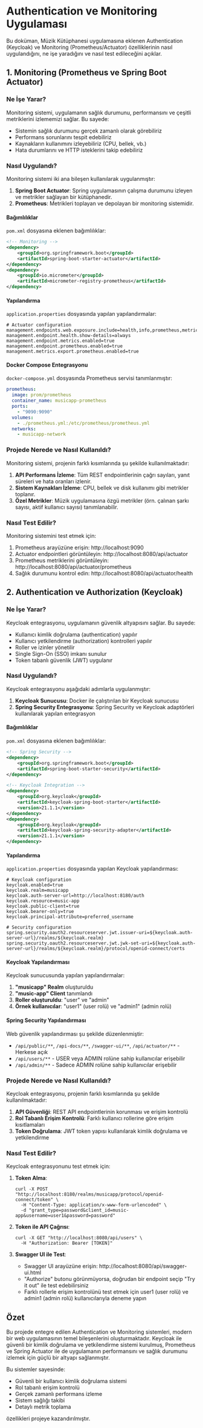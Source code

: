 # Authentication ve Monitoring Uygulaması

Bu doküman, Müzik Kütüphanesi uygulamasına eklenen Authentication (Keycloak) ve Monitoring (Prometheus/Actuator) özelliklerinin nasıl uygulandığını, ne işe yaradığını ve nasıl test edileceğini açıklar.

## 1. Monitoring (Prometheus ve Spring Boot Actuator)

### Ne İşe Yarar?

Monitoring sistemi, uygulamanın sağlık durumunu, performansını ve çeşitli metriklerini izlememizi sağlar. Bu sayede:

- Sistemin sağlık durumunu gerçek zamanlı olarak görebiliriz
- Performans sorunlarını tespit edebiliriz
- Kaynakların kullanımını izleyebiliriz (CPU, bellek, vb.)
- Hata durumlarını ve HTTP isteklerini takip edebiliriz

### Nasıl Uygulandı?

Monitoring sistemi iki ana bileşen kullanılarak uygulanmıştır:

1. **Spring Boot Actuator**: Spring uygulamasının çalışma durumunu izleyen ve metrikler sağlayan bir kütüphanedir.
2. **Prometheus**: Metrikleri toplayan ve depolayan bir monitoring sistemidir.

#### Bağımlılıklar

`pom.xml` dosyasına eklenen bağımlılıklar:

```xml
<!-- Monitoring -->
<dependency>
    <groupId>org.springframework.boot</groupId>
    <artifactId>spring-boot-starter-actuator</artifactId>
</dependency>
<dependency>
    <groupId>io.micrometer</groupId>
    <artifactId>micrometer-registry-prometheus</artifactId>
</dependency>
```

#### Yapılandırma

`application.properties` dosyasında yapılan yapılandırmalar:

```properties
# Actuator configuration
management.endpoints.web.exposure.include=health,info,prometheus,metrics
management.endpoint.health.show-details=always
management.endpoint.metrics.enabled=true
management.endpoint.prometheus.enabled=true
management.metrics.export.prometheus.enabled=true
```

#### Docker Compose Entegrasyonu

`docker-compose.yml` dosyasında Prometheus servisi tanımlanmıştır:

```yaml
prometheus:
  image: prom/prometheus
  container_name: musicapp-prometheus
  ports:
    - "9090:9090"
  volumes:
    - ./prometheus.yml:/etc/prometheus/prometheus.yml
  networks:
    - musicapp-network
```

### Projede Nerede ve Nasıl Kullanıldı?

Monitoring sistemi, projenin farklı kısımlarında şu şekilde kullanılmaktadır:

1. **API Performans İzleme**: Tüm REST endpointlerinin çağrı sayıları, yanıt süreleri ve hata oranları izlenir.
2. **Sistem Kaynakları İzleme**: CPU, bellek ve disk kullanımı gibi metrikler toplanır.
3. **Özel Metrikler**: Müzik uygulamasına özgü metrikler (örn. çalınan şarkı sayısı, aktif kullanıcı sayısı) tanımlanabilir.

### Nasıl Test Edilir?

Monitoring sistemini test etmek için:

1. Prometheus arayüzüne erişin: http://localhost:9090
2. Actuator endpointleri görüntüleyin: http://localhost:8080/api/actuator
3. Prometheus metriklerini görüntüleyin: http://localhost:8080/api/actuator/prometheus
4. Sağlık durumunu kontrol edin: http://localhost:8080/api/actuator/health

## 2. Authentication ve Authorization (Keycloak)

### Ne İşe Yarar?

Keycloak entegrasyonu, uygulamanın güvenlik altyapısını sağlar. Bu sayede:

- Kullanıcı kimlik doğrulama (authentication) yapılır
- Kullanıcı yetkilendirme (authorization) kontrolleri yapılır
- Roller ve izinler yönetilir
- Single Sign-On (SSO) imkanı sunulur
- Token tabanlı güvenlik (JWT) uygulanır

### Nasıl Uygulandı?

Keycloak entegrasyonu aşağıdaki adımlarla uygulanmıştır:

1. **Keycloak Sunucusu**: Docker ile çalıştırılan bir Keycloak sunucusu
2. **Spring Security Entegrasyonu**: Spring Security ve Keycloak adaptörleri kullanılarak yapılan entegrasyon

#### Bağımlılıklar

`pom.xml` dosyasına eklenen bağımlılıklar:

```xml
<!-- Spring Security -->
<dependency>
    <groupId>org.springframework.boot</groupId>
    <artifactId>spring-boot-starter-security</artifactId>
</dependency>

<!-- Keycloak Integration -->
<dependency>
    <groupId>org.keycloak</groupId>
    <artifactId>keycloak-spring-boot-starter</artifactId>
    <version>21.1.1</version>
</dependency>
<dependency>
    <groupId>org.keycloak</groupId>
    <artifactId>keycloak-spring-security-adapter</artifactId>
    <version>21.1.1</version>
</dependency>
```

#### Yapılandırma

`application.properties` dosyasında yapılan Keycloak yapılandırması:

```properties
# Keycloak configuration
keycloak.enabled=true
keycloak.realm=musicapp
keycloak.auth-server-url=http://localhost:8180/auth
keycloak.resource=music-app
keycloak.public-client=true
keycloak.bearer-only=true
keycloak.principal-attribute=preferred_username

# Security configuration
spring.security.oauth2.resourceserver.jwt.issuer-uri=${keycloak.auth-server-url}/realms/${keycloak.realm}
spring.security.oauth2.resourceserver.jwt.jwk-set-uri=${keycloak.auth-server-url}/realms/${keycloak.realm}/protocol/openid-connect/certs
```

#### Keycloak Yapılandırması

Keycloak sunucusunda yapılan yapılandırmalar:

1. **"musicapp" Realm** oluşturuldu
2. **"music-app" Client** tanımlandı
3. **Roller oluşturuldu**: "user" ve "admin" 
4. **Örnek kullanıcılar**: "user1" (user rolü) ve "admin1" (admin rolü)

#### Spring Security Yapılandırması

Web güvenlik yapılandırması şu şekilde düzenlenmiştir:

- `/api/public/**`, `/api-docs/**`, `/swagger-ui/**`, `/api/actuator/**` - Herkese açık
- `/api/users/**` - USER veya ADMIN rolüne sahip kullanıcılar erişebilir 
- `/api/admin/**` - Sadece ADMIN rolüne sahip kullanıcılar erişebilir

### Projede Nerede ve Nasıl Kullanıldı?

Keycloak entegrasyonu, projenin farklı kısımlarında şu şekilde kullanılmaktadır:

1. **API Güvenliği**: REST API endpointlerinin korunması ve erişim kontrolü
2. **Rol Tabanlı Erişim Kontrolü**: Farklı kullanıcı rollerine göre erişim kısıtlamaları
3. **Token Doğrulama**: JWT token yapısı kullanılarak kimlik doğrulama ve yetkilendirme

### Nasıl Test Edilir?

Keycloak entegrasyonunu test etmek için:

1. **Token Alma**:
   ```
   curl -X POST "http://localhost:8180/realms/musicapp/protocol/openid-connect/token" \
     -H "Content-Type: application/x-www-form-urlencoded" \
     -d "grant_type=password&client_id=music-app&username=user1&password=password"
   ```

2. **Token ile API Çağrısı**:
   ```
   curl -X GET "http://localhost:8080/api/users" \
     -H "Authorization: Bearer [TOKEN]"
   ```

3. **Swagger UI ile Test**:
   - Swagger UI arayüzüne erişin: http://localhost:8080/api/swagger-ui.html
   - "Authorize" butonu görünmüyorsa, doğrudan bir endpoint seçip "Try it out" ile test edebilirsiniz
   - Farklı rollerle erişim kontrolünü test etmek için user1 (user rolü) ve admin1 (admin rolü) kullanıcılarıyla deneme yapın

## Özet

Bu projede entegre edilen Authentication ve Monitoring sistemleri, modern bir web uygulamasının temel bileşenlerini oluşturmaktadır. Keycloak ile güvenli bir kimlik doğrulama ve yetkilendirme sistemi kurulmuş, Prometheus ve Spring Actuator ile de uygulamanın performansını ve sağlık durumunu izlemek için güçlü bir altyapı sağlanmıştır.

Bu sistemler sayesinde:
- Güvenli bir kullanıcı kimlik doğrulama sistemi
- Rol tabanlı erişim kontrolü
- Gerçek zamanlı performans izleme
- Sistem sağlığı takibi 
- Detaylı metrik toplama

özellikleri projeye kazandırılmıştır. 